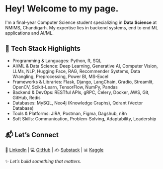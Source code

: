 # Hey! Welcome to my page.
I'm a final-year Computer Science student specializing in **Data Science** at NMIMS, Chandigarh. My expertise lies in backend systems, end to end ML applications and AI/ML.

## 🔧 Tech Stack Highlights
- Programming & Languages: Python, R, SQL 
- AI/ML & Data Science: Deep Learning, Generative AI, Computer Vision, LLMs, NLP, Hugging Face, RAG, Recommender Systems, Data Wrangling, Preprocessing, Power BI, MS-Excel 
- Frameworks & Libraries: Flask, Django, LangChain, Gradio, Streamlit, OpenCV, Scikit-Learn, TensorFlow, NumPy, Pandas 
- Backend & DevOps: RESTful APIs, gRPC, Celery, Docker, AWS, Git, GitHub, Redis 
- Databases: MySQL, Neo4j (Knowledge Graphs), Qdrant (Vector Database) 
- Tools & Platforms: JIRA, Postman, Figma, Dagshub, n8n
- Soft Skills: Communication, Problem-Solving, Adaptability, Leadership

## 📬 Let’s Connect
🔗 [LinkedIn](https://www.linkedin.com/in/bhavya-jha-52461b250/) | 💻 [GitHub](https://github.com/04bhavyaa) | ✍️ [Substack](https://04bhavyaa.substack.com/) | 📊 [Kaggle](https://www.kaggle.com/bhavyajha04)

✨ *Let’s build something that matters.*  
